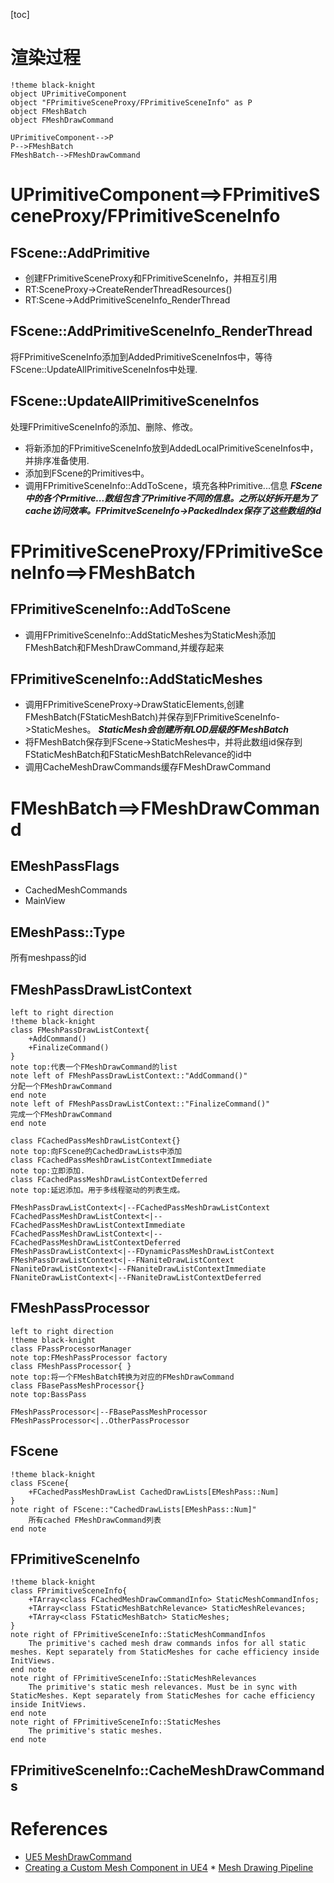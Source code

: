 [toc]
# 渲染过程
```puml
!theme black-knight
object UPrimitiveComponent
object "FPrimitiveSceneProxy/FPrimitiveSceneInfo" as P
object FMeshBatch
object FMeshDrawCommand

UPrimitiveComponent-->P
P-->FMeshBatch
FMeshBatch-->FMeshDrawCommand
```
# UPrimitiveComponent==>FPrimitiveSceneProxy/FPrimitiveSceneInfo
## FScene::AddPrimitive
* 创建FPrimitiveSceneProxy和FPrimitiveSceneInfo，并相互引用
* RT:SceneProxy->CreateRenderThreadResources()
* RT:Scene->AddPrimitiveSceneInfo_RenderThread

## FScene::AddPrimitiveSceneInfo_RenderThread
将FPrimitiveSceneInfo添加到AddedPrimitiveSceneInfos中，等待FScene::UpdateAllPrimitiveSceneInfos中处理.

## FScene::UpdateAllPrimitiveSceneInfos
处理FPrimitiveSceneInfo的添加、删除、修改。
* 将新添加的FPrimitiveSceneInfo放到AddedLocalPrimitiveSceneInfos中，并排序准备使用.
* 添加到FScene的Primitives中。 
* 调用FPrimitiveSceneInfo::AddToScene，填充各种Primitive...信息
***FScene中的各个Prmitive...数组包含了Primitive不同的信息。之所以好拆开是为了cache访问效率。FPrimitveSceneInfo->PackedIndex保存了这些数组的id***

# FPrimitiveSceneProxy/FPrimitiveSceneInfo==>FMeshBatch
## FPrimitiveSceneInfo::AddToScene
* 调用FPrimitiveSceneInfo::AddStaticMeshes为StaticMesh添加FMeshBatch和FMeshDrawCommand,并缓存起来

## FPrimitiveSceneInfo::AddStaticMeshes
* 调用FPrimitiveSceneProxy->DrawStaticElements,创建FMeshBatch(FStaticMeshBatch)并保存到FPrimitiveSceneInfo->StaticMeshes。
***StaticMesh会创建所有LOD层级的FMeshBatch***
* 将FMeshBatch保存到FScene->StaticMeshes中，并将此数组id保存到FStaticMeshBatch和FStaticMeshBatchRelevance的id中
* 调用CacheMeshDrawCommands缓存FMeshDrawCommand

# FMeshBatch==>FMeshDrawCommand
## EMeshPassFlags
* CachedMeshCommands
* MainView

## EMeshPass::Type
所有meshpass的id

## FMeshPassDrawListContext
```puml
left to right direction
!theme black-knight
class FMeshPassDrawListContext{
    +AddCommand()
    +FinalizeCommand()
}
note top:代表一个FMeshDrawCommand的list
note left of FMeshPassDrawListContext::"AddCommand()"
分配一个FMeshDrawCommand
end note
note left of FMeshPassDrawListContext::"FinalizeCommand()"
完成一个FMeshDrawCommand
end note

class FCachedPassMeshDrawListContext{}
note top:向FScene的CachedDrawLists中添加
class FCachedPassMeshDrawListContextImmediate
note top:立即添加.
class FCachedPassMeshDrawListContextDeferred
note top:延迟添加。用于多线程驱动的列表生成。

FMeshPassDrawListContext<|--FCachedPassMeshDrawListContext
FCachedPassMeshDrawListContext<|--FCachedPassMeshDrawListContextImmediate
FCachedPassMeshDrawListContext<|--FCachedPassMeshDrawListContextDeferred
FMeshPassDrawListContext<|--FDynamicPassMeshDrawListContext
FMeshPassDrawListContext<|--FNaniteDrawListContext
FNaniteDrawListContext<|--FNaniteDrawListContextImmediate
FNaniteDrawListContext<|--FNaniteDrawListContextDeferred
```
## FMeshPassProcessor
```puml
left to right direction
!theme black-knight
class FPassProcessorManager
note top:FMeshPassProcessor factory
class FMeshPassProcessor{ }
note top:将一个FMeshBatch转换为对应的FMeshDrawCommand
class FBasePassMeshProcessor{}
note top:BassPass

FMeshPassProcessor<|--FBasePassMeshProcessor
FMeshPassProcessor<|..OtherPassProcessor
```

## FScene
```puml
!theme black-knight
class FScene{
	+FCachedPassMeshDrawList CachedDrawLists[EMeshPass::Num]
}
note right of FScene::"CachedDrawLists[EMeshPass::Num]"
    所有cached FMeshDrawCommand列表
end note
```

## FPrimitiveSceneInfo
```puml
!theme black-knight
class FPrimitiveSceneInfo{
	+TArray<class FCachedMeshDrawCommandInfo> StaticMeshCommandInfos;
	+TArray<class FStaticMeshBatchRelevance> StaticMeshRelevances;
	+TArray<class FStaticMeshBatch> StaticMeshes;
}
note right of FPrimitiveSceneInfo::StaticMeshCommandInfos
	The primitive's cached mesh draw commands infos for all static meshes. Kept separately from StaticMeshes for cache efficiency inside InitViews.
end note
note right of FPrimitiveSceneInfo::StaticMeshRelevances
	The primitive's static mesh relevances. Must be in sync with StaticMeshes. Kept separately from StaticMeshes for cache efficiency inside InitViews.
end note
note right of FPrimitiveSceneInfo::StaticMeshes
	The primitive's static meshes.
end note
```

## FPrimitiveSceneInfo::CacheMeshDrawCommands

# References
* [UE5 MeshDrawCommand](https://scahp.tistory.com/74)
* [Creating a Custom Mesh Component in UE4](https://medium.com/realities-io/creating-a-custom-mesh-component-in-ue4-part-0-intro-2c762c5f0cd6) * [Mesh Drawing Pipeline](https://docs.unrealengine.com/4.27/en-US/ProgrammingAndScripting/Rendering/MeshDrawingPipeline/)